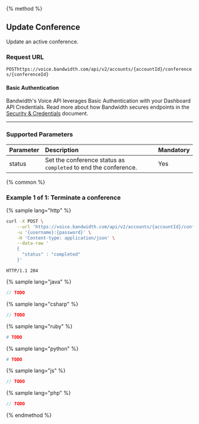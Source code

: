 {% method %}

## Update Conference
Update an active conference.

### Request URL

<code class="post">POST</code>`https://voice.bandwidth.com/api/v2/accounts/{accountId}/conferences/{conferenceId}`

#### Basic Authentication

Bandwidth's Voice API leverages Basic Authentication with your Dashboard API Credentials. Read more about how Bandwidth secures endpoints in the [Security & Credentials](../../../guides/accountCredentials.md) document.

---

### Supported Parameters

| Parameter       | Description                                                        | Mandatory |
|:----------------|:-------------------------------------------------------------------|:----------|
| status          | Set the conference status as `completed` to end the conference.    | Yes       |

{% common %}

### Example 1 of 1: Terminate a conference

{% sample lang="http" %}

```bash
curl -X POST \
    --url 'https://voice.bandwidth.com/api/v2/accounts/{accountId}/conferences/{conferenceId}' \
    -u '{username}:{password}' \
    -H 'Content-type: application/json' \
    --data-raw '
    {
      "status" : "completed"
    }'
```

```
HTTP/1.1 204
```

{% sample lang="java" %}

```java
// TODO
```

{% sample lang="csharp" %}

```csharp
// TODO
```

{% sample lang="ruby" %}

```ruby
# TODO
```

{% sample lang="python" %}

```python
# TODO
```

{% sample lang="js" %}

```js
// TODO
```

{% sample lang="php" %}

```php
// TODO
```

{% endmethod %}
